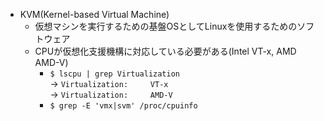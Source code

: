 - KVM(Kernel-based Virtual Machine)
    - 仮想マシンを実行するための基盤OSとしてLinuxを使用するためのソフトウェア
    - CPUが仮想化支援機構に対応している必要がある(Intel VT-x, AMD AMD-V)
        - `$ lscpu | grep Virtualization`  
            -> `Virtualization:     VT-x`  
            -> `Virtualization:     AMD-V`
        - `$ grep -E 'vmx|svm' /proc/cpuinfo`
